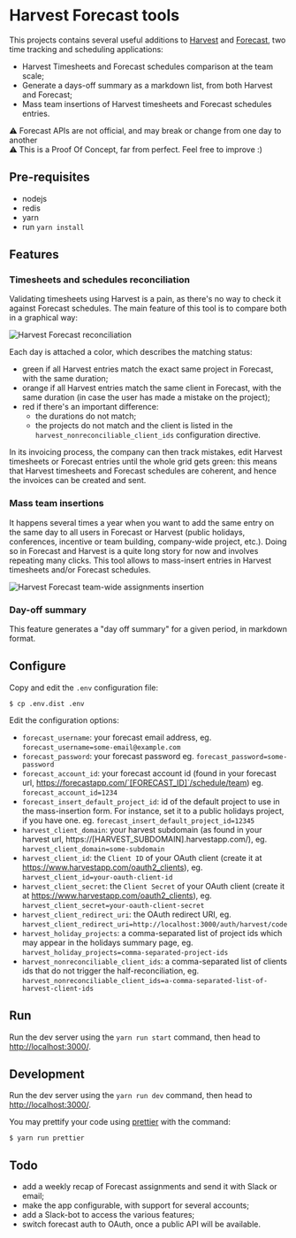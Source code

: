 # Harvest Forecast tools

This projects contains several useful additions to [Harvest](https://www.getharvest.com/) and [Forecast](https://www.getharvest.com/forecast), two time tracking and scheduling applications:

 * Harvest Timesheets and Forecast schedules comparison at the team scale;
 * Generate a days-off summary as a markdown list, from both Harvest and Forecast;
 * Mass team insertions of Harvest timesheets and Forecast schedules entries.

⚠️ Forecast APIs are not official, and may break or change from one day to another<br />
⚠️ This is a Proof Of Concept, far from perfect. Feel free to improve :)

## Pre-requisites

 * nodejs
 * redis
 * yarn
 * run `yarn install`

## Features

### Timesheets and schedules reconciliation

Validating timesheets using Harvest is a pain, as there's no way to check it against Forecast schedules. The main feature of this tool is to compare both in a graphical way:

![Harvest Forecast reconciliation](./doc/harvest-forecast-reconciliation.png)

Each day is attached a color, which describes the matching status:

 * green if all Harvest entries match the exact same project in Forecast, with the same duration;
 * orange if all Harvest entries match the same client in Forecast, with the same duration (in case the user has made a mistake on the project);
 * red if there's an important difference:
   * the durations do not match;
   * the projects do not match and the client is listed in the `harvest_nonreconciliable_client_ids` configuration directive.

In its invoicing process, the company can then track mistakes, edit Harvest timesheets or Forecast entries until the whole grid gets green: this means that Harvest timesheets and Forecast schedules are coherent, and hence the invoices can be created and sent.

### Mass team insertions

It happens several times a year when you want to add the same entry on the same day to all users in Forecast or Harvest (public holidays, conferences, incentive or team building, company-wide project, etc.). Doing so in Forecast and Harvest is a quite long story for now and involves repeating many clicks. This tool allows to mass-insert entries in Harvest timesheets and/or Forecast schedules.

![Harvest Forecast team-wide assignments insertion](./doc/mass-insertion.png)

### Day-off summary

This feature generates a "day off summary" for a given period, in markdown format.

## Configure

Copy and edit the `.env` configuration file:

```
$ cp .env.dist .env
```

Edit the configuration options:

 * `forecast_username`: your forecast email address, eg. `forecast_username=some-email@example.com`
 * `forecast_password`: your forecast password eg. `forecast_password=some-password`
 * `forecast_account_id`: your forecast account id (found in your forecast url, https://forecastapp.com/`[FORECAST_ID]`/schedule/team) eg. `forecast_account_id=1234`
 * `forecast_insert_default_project_id`: id of the default project to use in the mass-insertion form. For instance, set it to a public holidays project, if you have one. eg. `forecast_insert_default_project_id=12345`
 * `harvest_client_domain`: your harvest subdomain (as found in your harvest url, https://[HARVEST_SUBDOMAIN].harvestapp.com/), eg. `harvest_client_domain=some-subdomain`
 * `harvest_client_id`: the `Client ID` of your OAuth client (create it at https://www.harvestapp.com/oauth2_clients), eg. `harvest_client_id=your-oauth-client-id`
 * `harvest_client_secret`: the `Client Secret` of your OAuth client (create it at https://www.harvestapp.com/oauth2_clients), eg. `harvest_client_secret=your-oauth-client-secret`
 * `harvest_client_redirect_uri`: the OAuth redirect URI, eg. `harvest_client_redirect_uri=http://localhost:3000/auth/harvest/code`
 * `harvest_holiday_projects`: a comma-separated list of project ids which may appear in the holidays summary page, eg. `harvest_holiday_projects=comma-separated-project-ids`
 * `harvest_nonreconciliable_client_ids`: a comma-separated list of clients ids that do not trigger the half-reconciliation, eg. `harvest_nonreconciliable_client_ids=a-comma-separated-list-of-harvest-client-ids`

## Run

Run the dev server using the `yarn run start` command, then head to [http://localhost:3000/](http://localhost:3000/).

## Development

Run the dev server using the `yarn run dev` command, then head to [http://localhost:3000/](http://localhost:3000/).

You may prettify your code using [prettier](https://prettier.io/) with the command:

```
$ yarn run prettier
```

## Todo

 * add a weekly recap of Forecast assignments and send it with Slack or email;
 * make the app configurable, with support for several accounts;
 * add a Slack-bot to access the various features;
 * switch forecast auth to OAuth, once a public API will be available.
